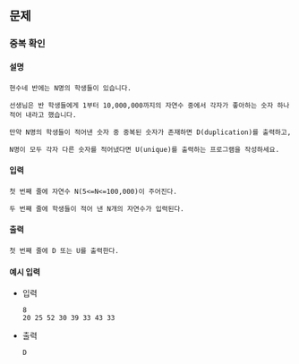 ## 문제

### 중복 확인

#### 설명
```
현수네 반에는 N명의 학생들이 있습니다.

선생님은 반 학생들에게 1부터 10,000,000까지의 자연수 중에서 각자가 좋아하는 숫자 하나 적어 내라고 했습니다.

만약 N명의 학생들이 적어낸 숫자 중 중복된 숫자가 존재하면 D(duplication)를 출력하고,

N명이 모두 각자 다른 숫자를 적어냈다면 U(unique)를 출력하는 프로그램을 작성하세요.
```

#### 입력
```
첫 번째 줄에 자연수 N(5<=N<=100,000)이 주어진다.

두 번째 줄에 학생들이 적어 낸 N개의 자연수가 입력된다.
```

#### 출력
```
첫 번째 줄에 D 또는 U를 출력한다.
```

#### 예시 입력
- 입력
    ```
    8
    20 25 52 30 39 33 43 33
    ```
- 출력
    ```
    D
    ```